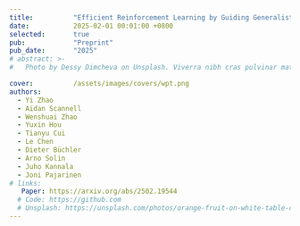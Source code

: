 ```yaml
---
title:          "Efficient Reinforcement Learning by Guiding Generalist World Models with Non-Curated Data"
date:           2025-02-01 00:01:00 +0800
selected:       true
pub:            "Preprint"
pub_date:       "2025"
# abstract: >-
#   Photo by Dessy Dimcheva on Unsplash. Viverra nibh cras pulvinar mattis nunc sed. Quam quisque id diam vel quam elementum pulvinar etiam. Ac felis donec et odio pellentesque. Ligula ullamcorper malesuada proin libero nunc consequat interdum varius sit. A pellentesque sit amet porttitor eget. Magna fermentum iaculis eu non diam phasellus vestibulum lorem sed.

cover:          /assets/images/covers/wpt.png
authors:
  - Yi Zhao
  - Aidan Scannell
  - Wenshuai Zhao
  - Yuxin Hou
  - Tianyu Cui
  - Le Chen
  - Dieter Büchler
  - Arno Solin
  - Juho Kannala
  - Joni Pajarinen
# links:
   Paper: https://arxiv.org/abs/2502.19544
  # Code: https://github.com
  # Unsplash: https://unsplash.com/photos/orange-fruit-on-white-table-cloth-ISX_imp8t1o
---
```

